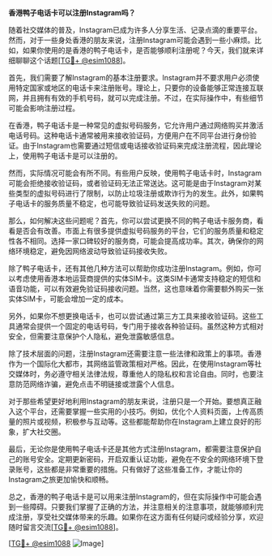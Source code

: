 **香港鸭子电话卡可以注册Instagram吗？**

随着社交媒体的普及，Instagram已成为许多人分享生活、记录点滴的重要平台。然而，对于一些身处香港的朋友来说，注册Instagram可能会遇到一些小麻烦。比如，如果你使用的是香港的鸭子电话卡，是否能够顺利注册呢？今天，我们就来详细聊聊这个话题[[TG💪+ @esim1088](https://t.me/s/esim1088)]。

首先，我们需要了解Instagram的基本注册要求。Instagram并不要求用户必须使用特定国家或地区的电话卡来注册账号。理论上，只要你的设备能够正常连接互联网，并且拥有有效的手机号码，就可以完成注册。不过，在实际操作中，有些细节可能会影响注册过程。

在香港，鸭子电话卡是一种常见的虚拟号码服务，它允许用户通过网络购买并激活电话号码。这种电话卡通常被用来接收验证码，方便用户在不同平台进行身份验证。由于Instagram也需要通过短信或电话接收验证码来完成注册流程，因此理论上，使用鸭子电话卡是可以注册的。

然而，实际情况可能会有所不同。有些用户反映，使用鸭子电话卡时，Instagram可能会拒绝接收验证码，或者验证码无法正常送达。这可能是由于Instagram对某些类型的虚拟号码进行了限制，以防止垃圾注册或欺诈行为的发生。此外，如果鸭子电话卡的服务质量不稳定，也可能导致验证码发送失败的问题。

那么，如何解决这些问题呢？首先，你可以尝试更换不同的鸭子电话卡服务商，看看是否会有改善。市面上有很多提供虚拟号码服务的平台，它们的服务质量和稳定性各不相同。选择一家口碑较好的服务商，可能会提高成功率。其次，确保你的网络环境稳定，避免因网络波动导致验证码接收失败。

除了鸭子电话卡，还有其他几种方法可以帮助你成功注册Instagram。例如，你可以考虑使用香港本地运营商提供的实体SIM卡。这类SIM卡通常支持稳定的短信和语音功能，可以有效避免验证码接收问题。当然，这也意味着你需要额外购买一张实体SIM卡，可能会增加一定的成本。

另外，如果你不想更换电话卡，也可以尝试通过第三方工具来接收验证码。这些工具通常会提供一个固定的电话号码，专门用于接收各种验证码。虽然这种方式相对安全，但需要注意保护个人隐私，避免泄露敏感信息。

除了技术层面的问题，注册Instagram还需要注意一些法律和政策上的事项。香港作为一个国际化大都市，其网络监管政策相对严格。因此，在使用Instagram等社交媒体时，务必遵守相关法律法规，尊重他人的隐私权和言论自由。同时，也要注意防范网络诈骗，避免点击不明链接或泄露个人信息。

对于那些希望更好地利用Instagram的朋友来说，注册只是一个开始。要想真正融入这个平台，还需要掌握一些实用的小技巧。例如，优化个人资料页面，上传高质量的照片或视频，积极参与互动等。这些都能帮助你在Instagram上建立良好的形象，扩大社交圈。

最后，无论你是使用鸭子电话卡还是其他方式注册Instagram，都需要注意保护自己的账号安全。定期更新密码，开启双重认证功能，避免在不安全的网络环境下登录账号，这些都是非常重要的措施。只有做好了这些准备工作，才能让你的Instagram之旅更加愉快和顺畅。

总之，香港的鸭子电话卡是可以用来注册Instagram的，但在实际操作中可能会遇到一些障碍。只要我们掌握了正确的方法，并注意相关的注意事项，就能够顺利完成注册，享受社交媒体带来的乐趣。如果你在这方面有任何疑问或经验分享，欢迎随时留言交流[[TG💪+ @esim1088](https://t.me/s/esim1088)]。

[[TG💪+ @esim1088](https://t.me/s/esim1088) ![Image](https://i.postimg.cc/4NQfJmqS/Snipaste-2025-05-13-00-14-12.png)]